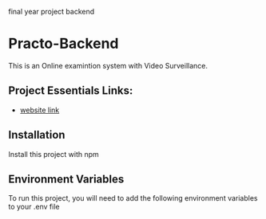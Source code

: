 final year project backend
# Practo-Backend

This is an Online examintion system with Video Surveillance.

## Project Essentials Links:
- [website link](https://practoexam.vercel.app/signin)


## Installation

Install this project with npm



## Environment Variables

To run this project, you will need to add the following environment variables to your .env file
